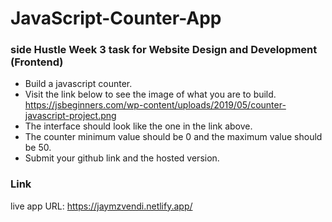 # JavaScript-Counter-App

### side Hustle Week 3 task for Website Design and Development (Frontend)

- Build a javascript counter. 
- Visit the link below to see the image of what you are to build. <https://jsbeginners.com/wp-content/uploads/2019/05/counter-javascript-project.png>
- The interface should look like the one in the link above.
- The counter minimum value should be 0 and the maximum value should be 50.
- Submit your github link and the hosted version.

### Link
live app URL: <https://jaymzvendi.netlify.app/>
